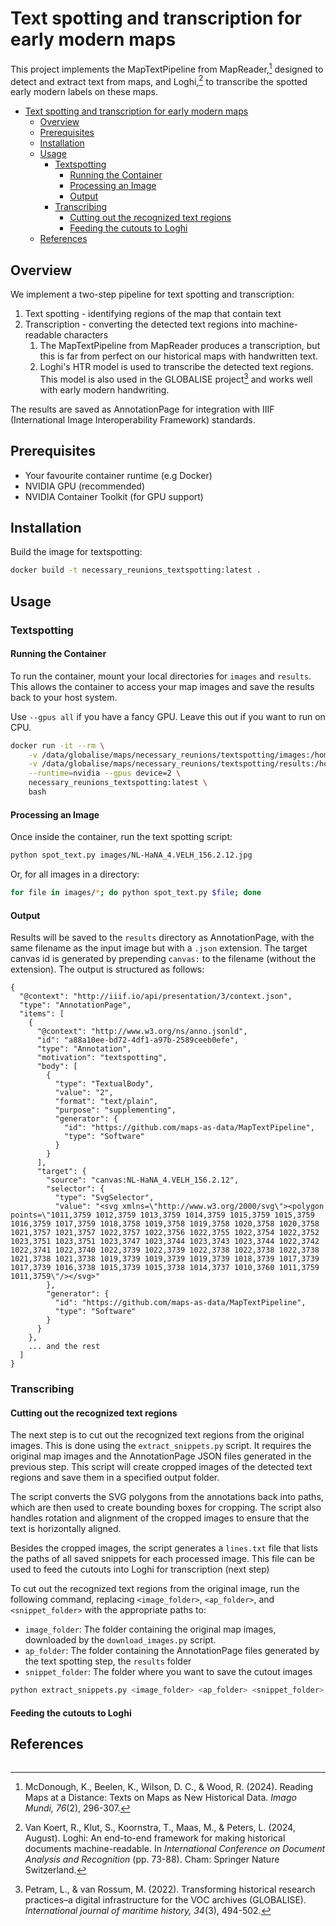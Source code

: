 # Text spotting and transcription for early modern maps

This project implements the MapTextPipeline from MapReader,[^1] designed to detect and extract text from maps, and Loghi,[^2] to transcribe the spotted early modern labels on these maps. 

- [Text spotting and transcription for early modern maps](#text-spotting-and-transcription-for-early-modern-maps)
  - [Overview](#overview)
  - [Prerequisites](#prerequisites)
  - [Installation](#installation)
  - [Usage](#usage)
    - [Textspotting](#textspotting)
      - [Running the Container](#running-the-container)
      - [Processing an Image](#processing-an-image)
      - [Output](#output)
    - [Transcribing](#transcribing)
      - [Cutting out the recognized text regions](#cutting-out-the-recognized-text-regions)
      - [Feeding the cutouts to Loghi](#feeding-the-cutouts-to-loghi)
  - [References](#references)


## Overview

We implement a two-step pipeline for text spotting and transcription:
1. Text spotting - identifying regions of the map that contain text
2. Transcription - converting the detected text regions into machine-readable characters
   1. The MapTextPipeline from MapReader produces a transcription, but this is far from perfect on our historical maps with handwritten text.
   2. Loghi's HTR model is used to transcribe the detected text regions. This model is also used in the GLOBALISE project[^3] and works well with early modern handwriting.
 
The results are saved as AnnotationPage for integration with IIIF (International Image Interoperability Framework) standards.

## Prerequisites

- Your favourite container runtime (e.g Docker)
- NVIDIA GPU (recommended)
- NVIDIA Container Toolkit (for GPU support)

## Installation

Build the image for textspotting:

```bash
docker build -t necessary_reunions_textspotting:latest .
```

## Usage

### Textspotting

#### Running the Container

To run the container, mount your local directories for `images` and `results`. This allows the container to access your map images and save the results back to your host system.

Use `--gpus all` if you have a fancy GPU. Leave this out if you want to run on CPU.

```bash
docker run -it --rm \
    -v /data/globalise/maps/necessary_reunions/textspotting/images:/home/mapreader/images \
    -v /data/globalise/maps/necessary_reunions/textspotting/results:/home/mapreader/results \
    --runtime=nvidia --gpus device=2 \
    necessary_reunions_textspotting:latest \
    bash
```

#### Processing an Image

Once inside the container, run the text spotting script:

```bash
python spot_text.py images/NL-HaNA_4.VELH_156.2.12.jpg
```

Or, for all images in a directory:

```bash
for file in images/*; do python spot_text.py $file; done
```

#### Output

Results will be saved to the `results` directory as AnnotationPage, with the same filename as the input image but with a `.json` extension. The target canvas id is generated by prepending `canvas:` to the filename (without the extension). The output is structured as follows:

```json-ld
{
  "@context": "http://iiif.io/api/presentation/3/context.json",
  "type": "AnnotationPage",
  "items": [
    {
      "@context": "http://www.w3.org/ns/anno.jsonld",
      "id": "a88a10ee-bd72-4df1-a97b-2589ceeb0efe",
      "type": "Annotation",
      "motivation": "textspotting",
      "body": [
        {
          "type": "TextualBody",
          "value": "2",
          "format": "text/plain",
          "purpose": "supplementing",
          "generator": {
            "id": "https://github.com/maps-as-data/MapTextPipeline",
            "type": "Software"
          }
        }
      ],
      "target": {
        "source": "canvas:NL-HaNA_4.VELH_156.2.12",
        "selector": {
          "type": "SvgSelector",
          "value": "<svg xmlns=\"http://www.w3.org/2000/svg\"><polygon points=\"1011,3759 1012,3759 1013,3759 1014,3759 1015,3759 1015,3759 1016,3759 1017,3759 1018,3758 1019,3758 1019,3758 1020,3758 1020,3758 1021,3757 1021,3757 1022,3757 1022,3756 1022,3755 1022,3754 1022,3752 1023,3751 1023,3751 1023,3747 1023,3744 1023,3743 1023,3744 1022,3742 1022,3741 1022,3740 1022,3739 1022,3739 1022,3738 1022,3738 1022,3738 1021,3738 1021,3738 1019,3739 1019,3739 1019,3739 1018,3739 1017,3739 1017,3739 1016,3738 1015,3739 1015,3738 1014,3737 1010,3760 1011,3759 1011,3759\"/></svg>"
        },
        "generator": {
          "id": "https://github.com/maps-as-data/MapTextPipeline",
          "type": "Software"
        }
      }
    },
    ... and the rest
  ]
}
```

### Transcribing

#### Cutting out the recognized text regions

The next step is to cut out the recognized text regions from the original images. This is done using the `extract_snippets.py` script. It requires the original map images and the AnnotationPage JSON files generated in the previous step. This script will create cropped images of the detected text regions and save them in a specified output folder.

The script converts the SVG polygons from the annotations back into paths, which are then used to create bounding boxes for cropping. The script also handles rotation and alignment of the cropped images to ensure that the text is horizontally aligned.

Besides the cropped images, the script generates a `lines.txt` file that lists the paths of all saved snippets for each processed image. This file can be used to feed the cutouts into Loghi for transcription (next step)

To cut out the recognized text regions from the original image, run the following command, replacing `<image_folder>`, `<ap_folder>`, and `<snippet_folder>` with the appropriate paths to:
- `image_folder`: The folder containing the original map images, downloaded by the `download_images.py` script.
- `ap_folder`: The folder containing the AnnotationPage files generated by the text spotting step, the `results` folder
- `snippet_folder`: The folder where you want to save the cutout images

```bash
python extract_snippets.py <image_folder> <ap_folder> <snippet_folder>
```


#### Feeding the cutouts to Loghi

## References

[^1]: McDonough, K., Beelen, K., Wilson, D. C., & Wood, R. (2024). Reading Maps at a Distance: Texts on Maps as New Historical Data. _Imago Mundi, 76_(2), 296-307.

[^2]: Van Koert, R., Klut, S., Koornstra, T., Maas, M., & Peters, L. (2024, August). Loghi: An end-to-end framework for making historical documents machine-readable. In _International Conference on Document Analysis and Recognition_ (pp. 73-88). Cham: Springer Nature Switzerland.

[^3]: Petram, L., & van Rossum, M. (2022). Transforming historical research practices–a digital infrastructure for the VOC archives (GLOBALISE). _International journal of maritime history, 34_(3), 494-502.
```